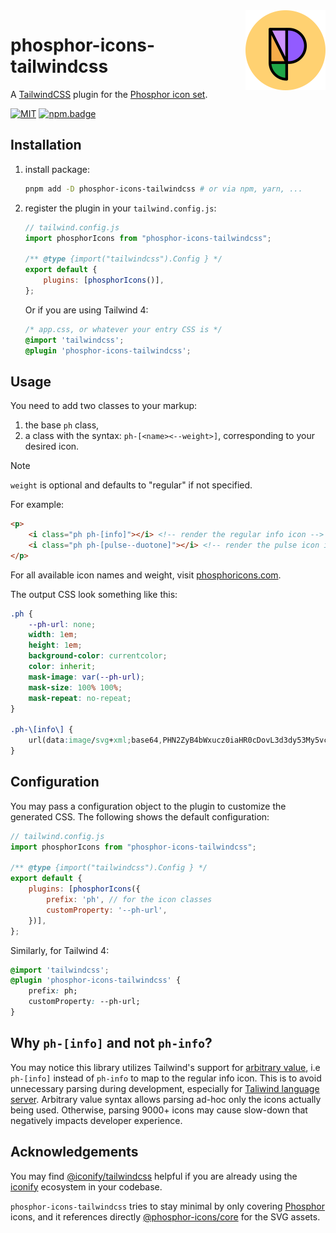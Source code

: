 <img src="/meta/phosphor-mark-tight-yellow.png" width="128" align="right" />

# phosphor-icons-tailwindcss

A [TailwindCSS] plugin for the [Phosphor icon set][phosphor].

[![MIT][license.badge]][license] [![npm.badge]][npm]

## Installation

1. install package:

	```bash
	pnpm add -D phosphor-icons-tailwindcss # or via npm, yarn, ...
	```

2. register the plugin in your `tailwind.config.js`:

	```js
	// tailwind.config.js
	import phosphorIcons from "phosphor-icons-tailwindcss";

	/** @type {import("tailwindcss").Config } */
	export default {
		plugins: [phosphorIcons()],
	};
	```

	Or if you are using Tailwind 4:

	```css
	/* app.css, or whatever your entry CSS is */
	@import 'tailwindcss';
	@plugin 'phosphor-icons-tailwindcss';
	```

## Usage

You need to add two classes to your markup:

1. the base `ph` class,
2. a class with the syntax: `ph-[<name><--weight>]`, corresponding to your desired icon.

> [!NOTE]
> `weight` is optional and defaults to "regular" if not specified.

For example:

```html
<p>
	<i class="ph ph-[info]"></i> <!-- render the regular info icon -->
	<i class="ph ph-[pulse--duotone]"></i> <!-- render the pulse icon in duotone weight -->
</p>
```

For all available icon names and weight, visit [phosphoricons.com][phosphor].

The output CSS look something like this:

```css
.ph {
	--ph-url: none;
	width: 1em;
	height: 1em;
	background-color: currentcolor;
	color: inherit;
	mask-image: var(--ph-url);
	mask-size: 100% 100%;
	mask-repeat: no-repeat;
}

.ph-\[info\] {
	url(data:image/svg+xml;base64,PHN2ZyB4bWxucz0iaHR0cDovL3d3dy53My5vcmcvMjAwMC9zdmciIHZpZXdCb3g9IjAgMCAyNTYgMjU2IiBmaWxsPSJjdXJyZW50Q29sb3IiPjxwYXRoIGQ9Ik0xMjgsMjRBMTA0LDEwNCwwLDEsMCwyMzIsMTI4LDEwNC4xMSwxMDQuMTEsMCwwLDAsMTI4LDI0Wm0wLDE5MmE4OCw4OCwwLDEsMSw4OC04OEE4OC4xLDg4LjEsMCwwLDEsMTI4LDIxNlptMTYtNDBhOCw4LDAsMCwxLTgsOCwxNiwxNiwwLDAsMS0xNi0xNlYxMjhhOCw4LDAsMCwxLDAtMTYsMTYsMTYsMCwwLDEsMTYsMTZ2NDBBOCw4LDAsMCwxLDE0NCwxNzZaTTExMiw4NGExMiwxMiwwLDEsMSwxMiwxMkExMiwxMiwwLDAsMSwxMTIsODRaIi8+PC9zdmc+);
}
```

## Configuration

You may pass a configuration object to the plugin to customize the generated CSS. The following
shows the default configuration:

```js
// tailwind.config.js
import phosphorIcons from "phosphor-icons-tailwindcss";

/** @type {import("tailwindcss").Config } */
export default {
	plugins: [phosphorIcons({
		prefix: 'ph', // for the icon classes
		customProperty: '--ph-url',
	})],
};
```

Similarly, for Tailwind 4:

```css
@import 'tailwindcss';
@plugin 'phosphor-icons-tailwindcss' {
	prefix: ph;
	customProperty: --ph-url;
}
```

## Why `ph-[info]` and not `ph-info`?

You may notice this library utilizes Tailwind's support for [arbitrary value](https://tailwindcss.com/docs/adding-custom-styles#using-arbitrary-values), i.e `ph-[info]` instead of `ph-info` to map to the regular info icon. This is to avoid unnecessary parsing during development, especially for [Taliwind language server](https://github.com/tailwindlabs/tailwindcss-intellisense). Arbitrary value syntax allows parsing ad-hoc only the icons actually being used. Otherwise, parsing 9000+ icons may cause slow-down that negatively impacts developer experience.

## Acknowledgements

You may find [@iconify/tailwindcss](https://iconify.design/docs/usage/css/tailwind/) helpful if you
are already using the [iconify](https://iconify.design/) ecosystem in your codebase.

`phosphor-icons-tailwindcss` tries to stay minimal by only covering [Phosphor] icons, and it references directly [@phosphor-icons/core](https://github.com/phosphor-icons/core) for the SVG assets.

[phosphor]: https://phosphoricons.com
[tailwindcss]: https://tailwindcss.com
<!-- header badges -->
[license.badge]: https://img.shields.io/badge/license-MIT-blue.svg
[license]: ./LICENSE
[npm.badge]: https://img.shields.io/npm/v/phosphor-icons-tailwindcss/qr
[npm]: https://www.npmjs.com/package/phosphor-icons-tailwindcss/qr

